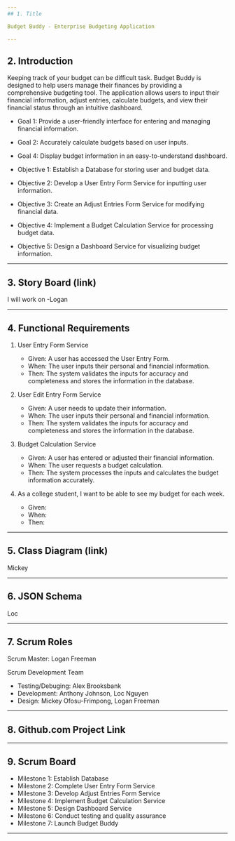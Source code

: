 ```yaml
---
## 1. Title

Budget Buddy - Enterprise Budgeting Application

---
```


## 2. Introduction

Keeping track of your budget can be difficult task. Budget Buddy is designed to help users manage their finances by providing a comprehensive budgeting tool. The application allows users to input their financial information, adjust entries, calculate budgets, and view their financial status through an intuitive dashboard.

- Goal 1: Provide a user-friendly interface for entering and managing financial information.
- Goal 2: Accurately calculate budgets based on user inputs.
- Goal 4: Display budget information in an easy-to-understand dashboard.

- Objective 1: Establish a Database for storing user and budget data.
- Objective 2: Develop a User Entry Form Service for inputting user information.
- Objective 3: Create an Adjust Entries Form Service for modifying financial data.
- Objective 4: Implement a Budget Calculation Service for processing budget data.
- Objective 5: Design a Dashboard Service for visualizing budget information.
---
## 3. Story Board (link)

I will work on
-Logan

---

## 4. Functional Requirements 
1. User Entry Form Service
   - Given: A user has accessed the User Entry Form.
   - When: The user inputs their personal and financial information.
   - Then: The system validates the inputs for accuracy and completeness and stores the information in the database.
  
2. User Edit Entry Form Service
   - Given: A user needs to update their information. 
   - When: The user inputs their personal and financial information.
   - Then: The system validates the inputs for accuracy and completeness and stores the information in the database.

3. Budget Calculation Service
   - Given: A user has entered or adjusted their financial information.
   - When: The user requests a budget calculation.
   - Then: The system processes the inputs and calculates the budget information accurately.
  
4. As a college student, I want to be able to see my budget for each week.
   - Given: 
   - When:
   - Then: 

---
## 5. Class Diagram (link)

Mickey

---
## 6. JSON Schema

Loc

---
## 7. Scrum Roles

Scrum Master: Logan Freeman

Scrum Development Team
   - Testing/Debuging: Alex Brooksbank 
   - Development: Anthony Johnson, Loc Nguyen
   - Design: Mickey Ofosu-Frimpong, Logan Freeman

---
## 8. Github.com Project Link

---
## 9. Scrum Board

- Milestone 1: Establish Database
- Milestone 2: Complete User Entry Form Service 
- Milestone 3: Develop Adjust Entries Form Service 
- Milestone 4: Implement Budget Calculation Service 
- Milestone 5: Design Dashboard Service 
- Milestone 6: Conduct testing and quality assurance 
- Milestone 7: Launch Budget Buddy 

---
